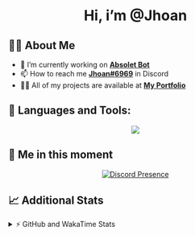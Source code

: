 <h1 align="center">Hi, i’m @Jhoan</h1>

## 🙋‍♂️ About Me

- 🔭 I’m currently working on **[Absolet Bot](https://strider.cloud)**
- 📫 How to reach me **[Jhoan#6969](https://jhoan.monster/)** in Discord
- 👨‍💻 All of my projects are available at **[My Portfolio](https://jhoan.monster)**

## 🚀 Languages and Tools:
<p align="center">
  <a href="https://skillicons.dev">
    <img src="https://skillicons.dev/icons?i=js,ts,html,css,bootstrap,nodejs,express,vscode,neovim,vim,atom,cloudflare,git,github,discord,bots,linux,mongodb,nginx,redis,wordpress,heroku&perline=11" />
  </a>
</p>
  
## 👤 Me in this moment
<p align="center">
    <a href="https://discord.com/users/612460795124776960" target="_blank" rel="nofollow">
        <img src="https://lanyard-profile-readme.vercel.app/api/612460795124776960?idleMessage=Probably%20coding%20Absolet..." alt="Discord Presence" align="center">
    </a>
</p>

## 📈 Additional Stats
<details>
    <summary>⚡ GitHub and WakaTime Stats</summary>
    <br/>

<!--START_SECTION:waka-->
![Code Time](http://img.shields.io/badge/Code%20Time-421%20hrs%2054%20mins-blue)

**🐱 My GitHub Data** 

> 🏆 839 Contributions in the Year 2022
 > 
> 📦 60.1 kB Used in GitHub's Storage 
 > 
> 💼 Opted to Hire
 > 
> 📜 4 Public Repositories 
 > 
> 🔑 31 Private Repositories  
 > 
**I'm an Early 🐤** 

```text
🌞 Morning    65 commits     ██░░░░░░░░░░░░░░░░░░░░░░░   9.26% 
🌆 Daytime    329 commits    ███████████░░░░░░░░░░░░░░   46.87% 
🌃 Evening    279 commits    ██████████░░░░░░░░░░░░░░░   39.74% 
🌙 Night      29 commits     █░░░░░░░░░░░░░░░░░░░░░░░░   4.13%

```
📅 **I'm Most Productive on Wednesday** 

```text
Monday       125 commits    ████░░░░░░░░░░░░░░░░░░░░░   17.81% 
Tuesday      109 commits    ████░░░░░░░░░░░░░░░░░░░░░   15.53% 
Wednesday    134 commits    ████░░░░░░░░░░░░░░░░░░░░░   19.09% 
Thursday     65 commits     ██░░░░░░░░░░░░░░░░░░░░░░░   9.26% 
Friday       69 commits     ██░░░░░░░░░░░░░░░░░░░░░░░   9.83% 
Saturday     126 commits    ████░░░░░░░░░░░░░░░░░░░░░   17.95% 
Sunday       74 commits     ██░░░░░░░░░░░░░░░░░░░░░░░   10.54%

```


📊 **This Week I Spent My Time On** 

```text
⌚︎ Time Zone: America/Bogota

💬 Programming Languages: 
JavaScript               4 hrs 57 mins       ███████████████████░░░░░░   79.34% 
YAML                     48 mins             ███░░░░░░░░░░░░░░░░░░░░░░   13.0% 
JSON                     27 mins             █░░░░░░░░░░░░░░░░░░░░░░░░   7.25% 
TypeScript               1 min               ░░░░░░░░░░░░░░░░░░░░░░░░░   0.41% 
Other                    0 secs              ░░░░░░░░░░░░░░░░░░░░░░░░░   0.01%

🔥 Editors: 
VS Code                  6 hrs 14 mins       █████████████████████████   100.0%

🐱‍💻 Projects: 
Absolet-Bot              5 hrs 50 mins       ███████████████████████░░   93.68% 
MinecordSync Bot         18 mins             █░░░░░░░░░░░░░░░░░░░░░░░░   4.85% 
aña                      4 mins              ░░░░░░░░░░░░░░░░░░░░░░░░░   1.08% 
Strider-System           1 min               ░░░░░░░░░░░░░░░░░░░░░░░░░   0.39%

💻 Operating System: 
Linux                    6 hrs 14 mins       █████████████████████████   100.0%

```

**I Mostly Code in JavaScript** 

```text
JavaScript               15 repos            ████████████████░░░░░░░░░   65.22% 
Java                     3 repos             ███░░░░░░░░░░░░░░░░░░░░░░   13.04% 
CSS                      2 repos             ██░░░░░░░░░░░░░░░░░░░░░░░   8.7% 
TypeScript               1 repo              █░░░░░░░░░░░░░░░░░░░░░░░░   4.35% 
Shell                    1 repo              █░░░░░░░░░░░░░░░░░░░░░░░░   4.35%

```



 Last Updated on 14/09/2022 01:13:37 UTC
<!--END_SECTION:waka-->
</details>
